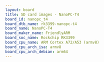 ```yaml
---
layout: board
title: SD card images - NanoPC-T4
board_id: nanopc_t4
board_dtb_name: rk3399-nanopc-t4
board_name: NanoPC-T4
board_maker_name: FriendlyARM
board_soc_name: Rockchip RK3399
board_cpu_name: ARM Cortex A72/A53 (armv8)
board_cpu_arch_isa: armv8
board_cpu_arch_debian: arm64
---
```


